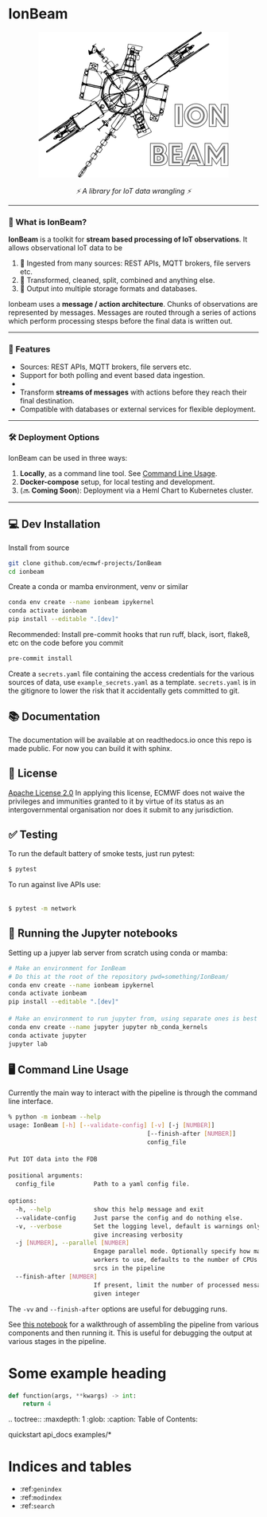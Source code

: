 IonBeam
==========

<p align="center">
    <img alt="IonBeam logo, showing a stylized scientific instrument with ion streams." src="_static/ionbeam.png">
</p>

<p align="center">
    <em>⚡️ A library for IoT data wrangling ⚡️</em>
</p>

---


### 📡 What is IonBeam?

**IonBeam** is a toolkit for **stream based processing of IoT observations**. It allows observational IoT data to be 
1. 🔗 Ingested from many sources: REST APIs, MQTT brokers, file servers etc.
2. 🔄 Transformed, cleaned, split, combined and anything else.
3. 💾 Output into multiple storage formats and databases.

Ionbeam uses a **message / action architecture**. Chunks of observations are represented by messages. Messages are routed through a series of actions which perform processing stesps before the final data is written out.

---

### 🚀 Features

- Sources: REST APIs, MQTT brokers, file servers etc.
- Support for both polling and event based data ingestion.
- 
- Transform **streams of messages** with actions before they reach their final destination.
- Compatible with databases or external services for flexible deployment.

---

### 🛠️ Deployment Options

IonBeam can be used in three ways:

1. **Locally**, as a command line tool. See [Command Line Usage](#).
2. **Docker-compose** setup, for local testing and development.
3. (🔜 **Coming Soon**): Deployment via a Heml Chart to Kubernetes cluster.

---

## 💻 Dev Installation

Install from source

```sh
git clone github.com/ecmwf-projects/IonBeam
cd ionbeam
```

Create a conda or mamba environment, venv or similar

```sh
conda env create --name ionbeam ipykernel
conda activate ionbeam
pip install --editable ".[dev]"
```

Recommended: Install pre-commit hooks that run ruff, black, isort, flake8, etc on the code before you commit

```sh
pre-commit install
```

Create a `secrets.yaml` file containing the access credentials for the various sources of data, use `example_secrets.yaml` as a template. `secrets.yaml` is in the gitignore to lower the risk that it accidentally gets committed to git.

## 📚 Documentation

The documentation will be available at on readthedocs.io once this repo is made public. For now you can build it with sphinx.

## 📜 License

[Apache License 2.0](LICENSE) In applying this license, ECMWF does not waive the privileges and immunities
granted to it by virtue of its status as an intergovernmental organisation nor does it submit to any jurisdiction.

## ✅ Testing

To run the default battery of smoke tests, just run pytest:

```sh
$ pytest
```

To run against live APIs use:
```sh

$ pytest -m network
```

## 📓 Running the Jupyter notebooks

Setting up a jupyer lab server from scratch using conda or mamba:

```sh
# Make an environment for IonBeam
# Do this at the root of the repository pwd=something/IonBeam/
conda env create --name ionbeam ipykernel
conda activate ionbeam
pip install --editable ".[dev]"

# Make an environment to run jupyter from, using separate ones is best practice
conda env create --name jupyter jupyter nb_conda_kernels 
conda activate jupyter
jupyter lab
```


## 🖥️ Command Line Usage
Currently the main way to interact with the pipeline is through the command line interface.
```bash
% python -m ionbeam --help
usage: IonBeam [-h] [--validate-config] [-v] [-j [NUMBER]]
                                       [--finish-after [NUMBER]]
                                       config_file

Put IOT data into the FDB

positional arguments:
  config_file           Path to a yaml config file.

options:
  -h, --help            show this help message and exit
  --validate-config     Just parse the config and do nothing else.
  -v, --verbose         Set the logging level, default is warnings only, -v and -vv
                        give increasing verbosity
  -j [NUMBER], --parallel [NUMBER]
                        Engage parallel mode. Optionally specify how many parallel
                        workers to use, defaults to the number of CPUs + the number of
                        srcs in the pipeline
  --finish-after [NUMBER]
                        If present, limit the number of processed messages to 1 or the
                        given integer
```
The `-vv` and `--finish-after` options are useful for debugging runs.

See [this notebook](examples/notebooks/run_the_pipeline_manually.ipynb) for a walkthrough of assembling the pipeline from various components and then running it. This is useful for debugging the output at various stages in the pipeline.



Some example heading
========================

```python
def function(args, **kwargs) -> int:
    return 4
```


.. toctree::
   :maxdepth: 1
   :glob:
   :caption: Table of Contents:

   quickstart
   api_docs
   examples/*


Indices and tables
==================

* :ref:`genindex`
* :ref:`modindex`
* :ref:`search`
